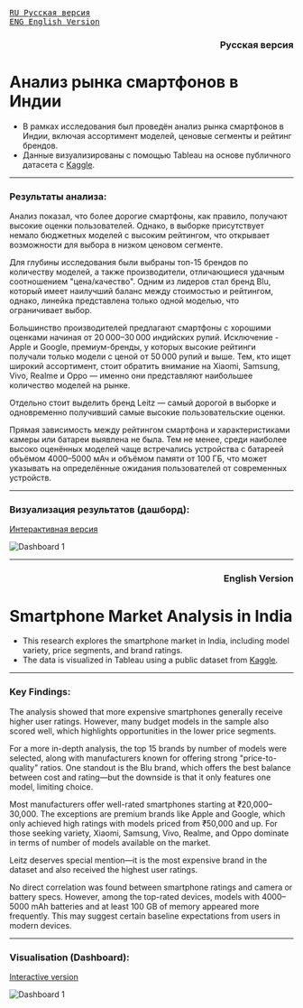 <kbd>[RU Русская версия](#русская-версия)</kbd>  
<kbd>[ENG English Version](#english-version)</kbd>


<h3 align="right">Русская версия</h3>

# Анализ рынка смартфонов в Индии

- В рамках исследования был проведён анализ рынка смартфонов в Индии, включая ассортимент моделей, ценовые сегменты и рейтинг брендов. 
- Данные визуализированы с помощью Tableau на основе публичного датасета с [Kaggle](https://www.kaggle.com/datasets/chaudharisanika/smartphones-dataset).

---

### Результаты анализа:
Анализ показал, что более дорогие смартфоны, как правило, получают высокие оценки пользователей. Однако, в выборке присутствует немало бюджетных моделей с высоким рейтингом, что открывает возможности для	 выбора в низком ценовом сегменте.

Для глубины исследования были выбраны топ-15 брендов по количеству моделей, а также производители, отличающиеся удачным соотношением "цена/качество". Одним из лидеров стал бренд Blu, который имеет наилучший баланс между стоимостью и рейтингом, однако, линейка представлена только одной моделью, что ограничивает выбор. 

Большинство производителей предлагают смартфоны с хорошими оценками начиная от 20 000–30 000 индийских рупий. Исключение - Apple и Google, премиум-бренды, у которых высокие рейтинги получали только модели с ценой от 50 000 рупий и выше. Тем, кто ищет широкий ассортимент, стоит обратить внимание на Xiaomi, Samsung, Vivo, Realme и Oppo — именно они представляют наибольшее количество моделей на рынке.

Отдельно стоит выделить бренд Leitz — самый дорогой в выборке и одновременно получивший самые высокие пользовательские оценки.

Прямая зависимость между рейтингом смартфона и характеристиками камеры или батареи выявлена не была. Тем не менее, среди наиболее высоко оценённых моделей чаще встречались устройства с батареей объёмом 4000–5000 мАч и объёмом памяти от 100 ГБ, что может указывать на определённые ожидания пользователей от современных устройств.

---

### Визуализация результатов (дашборд):
[Интерактивная версия](https://public.tableau.com/views/SmartphonesinIndia/Dashboard1?:language=en-US&:display_count=n&:origin=viz_share_link&:showVizHome=no)

![Dashboard 1](https://github.com/user-attachments/assets/748b0e58-7b53-41a9-bdea-e89370b298cb)


---

<h3 align="right"><a name="english-version">English Version</a></h3>

# Smartphone Market Analysis in India

- This research explores the smartphone market in India, including model variety, price segments, and brand ratings.
- The data is visualized in Tableau using a public dataset from [Kaggle](https://www.kaggle.com/datasets/chaudharisanika/smartphones-dataset).

---

### Key Findings:
The analysis showed that more expensive smartphones generally receive higher user ratings. However, many budget models in the sample also scored well, which highlights opportunities in the lower price segments.

For a more in-depth analysis, the top 15 brands by number of models were selected, along with manufacturers known for offering strong "price-to-quality" ratios. One standout is the Blu brand, which offers the best balance between cost and rating—but the downside is that it only features one model, limiting choice.

Most manufacturers offer well-rated smartphones starting at ₹20,000–30,000. The exceptions are premium brands like Apple and Google, which only achieved high ratings with models priced from ₹50,000 and up. For those seeking variety, Xiaomi, Samsung, Vivo, Realme, and Oppo dominate in terms of number of models available on the market.

Leitz deserves special mention—it is the most expensive brand in the dataset and also received the highest user ratings.

No direct correlation was found between smartphone ratings and camera or battery specs. However, among the top-rated devices, models with 4000–5000 mAh batteries and at least 100 GB of memory appeared more frequently. This may suggest certain baseline expectations from users in modern devices.

---

### Visualisation (Dashboard):
[Interactive version](https://public.tableau.com/views/SmartphonesinIndia/Dashboard1?:language=en-US&:display_count=n&:origin=viz_share_link&:showVizHome=no)

![Dashboard 1](https://github.com/user-attachments/assets/748b0e58-7b53-41a9-bdea-e89370b298cb)



